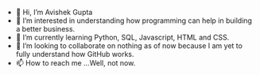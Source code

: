 - 👋 Hi, I’m Avishek Gupta
- 👀 I’m interested in understanding how programming can help in building a better business.
- 🌱 I’m currently learning Python, SQL, Javascript, HTML and CSS.
- 💞️ I’m looking to collaborate on nothing as of now because I am yet to fully understand how GitHub works.
- 📫 How to reach me ...Well, not now.

<!---
oveeshake/oveeshake is a ✨ special ✨ repository because its `README.md` (this file) appears on your GitHub profile.
You can click the Preview link to take a look at your changes.
--->
